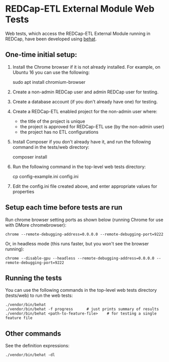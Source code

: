 REDCap-ETL External Module Web Tests
======================================

Web tests, which access the REDCap-ETL External Module running in REDCap, have been developed
using [behat](https://behat.org). 

One-time initial setup:
--------------------------

1. Install the Chrome browser if it is not already installed. For example, on Ubuntu 16 you can use the following:

    sudo apt install chromium-browser

2. Create a non-admin REDCap user and admin REDCap user for testing.

3. Create a database account (if you don't already have one) for testing.

4. Create a REDCap-ETL enabled project for the non-admin user where:

    * the title of the project is unique
    * the project is approved for REDCap-ETL use (by the non-admin user)
    * the project has no ETL configurations

4. Install Composer if you don't already have it, and run the following command in the tests/web directory:

    composer install

5. Run the following command in the top-level web tests directory:

    cp config-example.ini config.ini

6. Edit the config.ini file created above, and enter appropriate values for properties


Setup each time before tests are run
---------------------------------------

Run chrome browser setting ports as shown below (running Chrome for use with DMore chromebrowser):

    chrome --remote-debugging-address=0.0.0.0 --remote-debugging-port=9222

Or, in headless mode (this runs faster, but you won't see the browser running):

    chrome --disable-gpu --headless --remote-debugging-address=0.0.0.0 --remote-debugging-port=9222

Running the tests
----------------------

You can use the following commands in the top-level web tests directory (tests/web) to run the web tests:

    ./vendor/bin/behat
    ./vendor/bin/behat -f progress      # just prints summary of results
    ./vendor/bin/behat <path-to-feature-file>    # for testing a single feature file


Other commands
----------------------

See the definition expressions:

    ./vendor/bin/behat -dl

